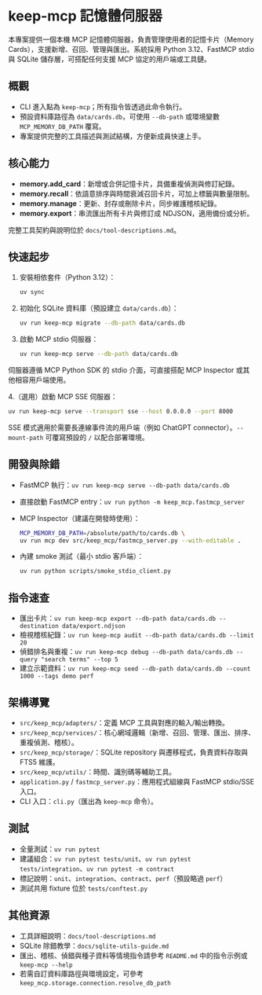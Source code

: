 # keep-mcp 記憶體伺服器

本專案提供一個本機 MCP 記憶體伺服器，負責管理使用者的記憶卡片（Memory Cards），支援新增、召回、管理與匯出。系統採用 Python 3.12、FastMCP stdio 與 SQLite 儲存層，可搭配任何支援 MCP 協定的用戶端或工具鏈。

## 概觀

- CLI 進入點為 `keep-mcp`；所有指令皆透過此命令執行。
- 預設資料庫路徑為 `data/cards.db`，可使用 `--db-path` 或環境變數 `MCP_MEMORY_DB_PATH` 覆寫。
- 專案提供完整的工具描述與測試結構，方便新成員快速上手。

## 核心能力

- **memory.add_card**：新增或合併記憶卡片，具備重複偵測與修訂紀錄。
- **memory.recall**：依語意排序與時間衰減召回卡片，可加上標籤與數量限制。
- **memory.manage**：更新、封存或刪除卡片，同步維護稽核紀錄。
- **memory.export**：串流匯出所有卡片與修訂成 NDJSON，適用備份或分析。

完整工具契約與說明位於 `docs/tool-descriptions.md`。

## 快速起步

1. 安裝相依套件（Python 3.12）：

   ```bash
   uv sync
   ```

2. 初始化 SQLite 資料庫（預設建立 `data/cards.db`）：

   ```bash
   uv run keep-mcp migrate --db-path data/cards.db
   ```

3. 啟動 MCP stdio 伺服器：

   ```bash
   uv run keep-mcp serve --db-path data/cards.db
   ```

伺服器遵循 MCP Python SDK 的 stdio 介面，可直接搭配 MCP Inspector 或其他相容用戶端使用。

4.（選用）啟動 MCP SSE 伺服器：

   ```bash
   uv run keep-mcp serve --transport sse --host 0.0.0.0 --port 8000
   ```

   SSE 模式適用於需要長連線事件流的用戶端（例如 ChatGPT connector）。`--mount-path` 可覆寫預設的 `/` 以配合部署環境。

## 開發與除錯

- FastMCP 執行：`uv run keep-mcp serve --db-path data/cards.db`
- 直接啟動 FastMCP entry：`uv run python -m keep_mcp.fastmcp_server`
- MCP Inspector（建議在開發時使用）：

  ```bash
  MCP_MEMORY_DB_PATH=/absolute/path/to/cards.db \
  uv run mcp dev src/keep_mcp/fastmcp_server.py --with-editable .
  ```

- 內建 smoke 測試（最小 stdio 客戶端）：

  ```bash
  uv run python scripts/smoke_stdio_client.py
  ```

## 指令速查

- 匯出卡片：`uv run keep-mcp export --db-path data/cards.db --destination data/export.ndjson`
- 檢視稽核紀錄：`uv run keep-mcp audit --db-path data/cards.db --limit 20`
- 偵錯排名與重複：`uv run keep-mcp debug --db-path data/cards.db --query "search terms" --top 5`
- 建立示範資料：`uv run keep-mcp seed --db-path data/cards.db --count 1000 --tags demo perf`

## 架構導覽

- `src/keep_mcp/adapters/`：定義 MCP 工具與對應的輸入/輸出轉換。
- `src/keep_mcp/services/`：核心網域邏輯（新增、召回、管理、匯出、排序、重複偵測、稽核）。
- `src/keep_mcp/storage/`：SQLite repository 與遷移程式，負責資料存取與 FTS5 維護。
- `src/keep_mcp/utils/`：時間、識別碼等輔助工具。
- `application.py` / `fastmcp_server.py`：應用程式組線與 FastMCP stdio/SSE 入口。
- CLI 入口：`cli.py`（匯出為 `keep-mcp` 命令）。

## 測試

- 全量測試：`uv run pytest`
- 建議組合：`uv run pytest tests/unit`、`uv run pytest tests/integration`、`uv run pytest -m contract`
- 標記說明：`unit`、`integration`、`contract`、`perf`（預設略過 `perf`）
- 測試共用 fixture 位於 `tests/conftest.py`

## 其他資源

- 工具詳細說明：`docs/tool-descriptions.md`
- SQLite 除錯教學：`docs/sqlite-utils-guide.md`
- 匯出、稽核、偵錯與種子資料等情境指令請參考 `README.md` 中的指令示例或 `keep-mcp --help`
- 若需自訂資料庫路徑與環境設定，可參考 `keep_mcp.storage.connection.resolve_db_path`
